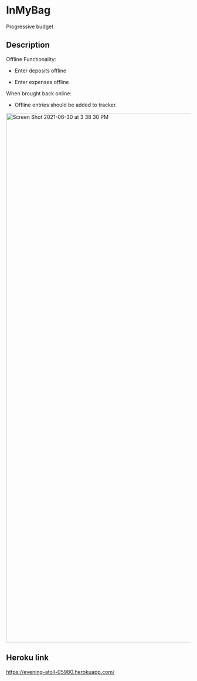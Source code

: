 # InMyBag
Progressive budget

## Description

Offline Functionality:

  * Enter deposits offline

  * Enter expenses offline

When brought back online:

  * Offline entries should be added to tracker.


<img width="1440" alt="Screen Shot 2021-06-30 at 3 38 30 PM" src="https://user-images.githubusercontent.com/75192030/124040259-6dd84800-d9b9-11eb-9309-0d244e9a4845.png">



## Heroku link
https://evening-atoll-05980.herokuapp.com/
